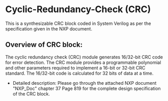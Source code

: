 # Cyclic-Redundancy-Check (CRC)
This is a synthesizable CRC block coded in System Verilog as per the specification given in the NXP document.

## Overview of CRC block: 
The cyclic redundancy check (CRC) module generates 16/32-bit CRC code for error detection. 
The CRC module provides a programmable polynomial and other parameters required to implement a 16-bit or 32-bit CRC standard. 
The 16/32-bit code is calculated for 32 bits of data at a time. 

* Detailed description: Please go through the attached NXP document "NXP_Doc" chapter 37 Page 819 for the complete design specification of the CRC block.



